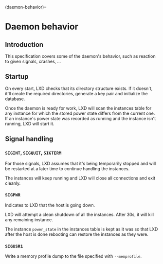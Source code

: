 (daemon-behavior)=
# Daemon behavior

## Introduction

This specification covers some of the daemon's behavior, such as
reaction to given signals, crashes, ...

## Startup

On every start, LXD checks that its directory structure exists. If it
doesn't, it'll create the required directories, generate a key pair and
initialize the database.

Once the daemon is ready for work, LXD will scan the instances table
for any instance for which the stored power state differs from the
current one. If an instance's power state was recorded as running and the
instance isn't running, LXD will start it.

## Signal handling

### `SIGINT`, `SIGQUIT`, `SIGTERM`

For those signals, LXD assumes that it's being temporarily stopped and
will be restarted at a later time to continue handling the instances.

The instances will keep running and LXD will close all connections and
exit cleanly.

### `SIGPWR`

Indicates to LXD that the host is going down.

LXD will attempt a clean shutdown of all the instances. After 30s, it
will kill any remaining instance.

The instance `power_state` in the instances table is kept as it was so
that LXD after the host is done rebooting can restore the instances as
they were.

### `SIGUSR1`

Write a memory profile dump to the file specified with `--memprofile`.
